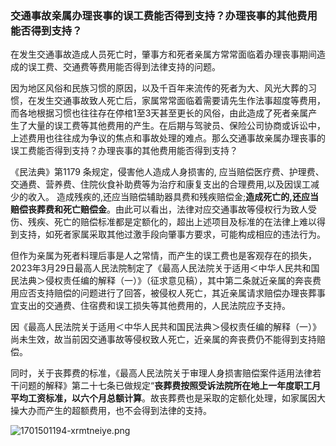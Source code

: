 ### 交通事故亲属办理丧事的误工费能否得到支持？办理丧事的其他费用能否得到支持？

在发生交通事故造成人员死亡时，肇事方和死者亲属方常常面临着办理丧事期间造成的误工费、交通费等费用能否得到法律支持的问题。

因为地区风俗和民族习惯的原因，以及千百年来流传的死者为大、风光大葬的习惯，在发生交通事故致人死亡后，家属常常面临着需要请先生作法事超度等费用，而各地根据习惯也往往存在停棺1至3天甚至更长的风俗，由此造成了死者亲属产生了大量的误工费等其他费用的产生。在后期与驾驶员、保险公司协商或诉讼中，上述费用也往往成为争议的焦点和事故处理的难点。那么交通事故亲属办理丧事的误工费能否得到支持？办理丧事的其他费用能否得到支持？

《民法典》第1179 条规定，侵害他人造成人身损害的, 应当赔偿医疗费、护理费、交通费、营养费、住院伙食补助费等为治疗和康复支出的合理费用,以及因误工减少的收入。 造成残疾的,还应当赔偿辅助器具费和残疾赔偿金;**造成死亡的,还应当赔偿丧葬费和死亡赔偿金**。由此可以看出，法律对应交通事故等侵权行为致人受伤、残疾、死亡的赔偿标准都是定额化的，超出上述项目及标准的在法律上难以得到支持，如死者家属采取其他过激手段向肇事方要求，可能构成相应的违法行为。

但作为亲属为死者料理后事是人之常情，而产生的误工费也是客观存在的损失，2023年3月29日最高人民法院制定了《最高人民法院关于适用＜中华人民共和国民法典＞侵权责任编的解释（一）》（征求意见稿），其中第二条就近亲属的奔丧费用应否支持赔偿的问题进行了回答，被侵权人死亡，其近亲属请求赔偿办理丧葬事宜支出的交通费、住宿费和误工损失等其他费用的，人民法院应予支持。

因《最高人民法院关于适用＜中华人民共和国民法典＞侵权责任编的解释（一）》尚未生效，故当前因交通事故等侵权致人死亡，近亲属的奔丧费仍不能得到支持赔偿。

同时，关于丧葬费的标准，《最高人民法院关于审理人身损害赔偿案件适用法律若干问题的解释》第二十七条已做规定“**丧葬费按照受诉法院所在地上一年度职工月平均工资标准，以六个月总额计算**。故丧葬费也是采取的定额化处理，如家属因大操大办而产生的超额费用，也不会得到法律的支持。

![1701501194-xrmtneiye.png](https://i.p-i.vip/23/20240707-668a3d12064c0.png)

